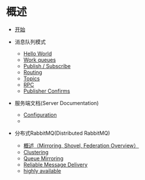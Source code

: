 # 概述

* [开始](README.md)
* 消息队列模式
  * [Hello World](queue/hello_world.md)
  * [Work queues](queue/work_queues.md)
  * [Publish / Subscribe ](queue/publish_subscribe.md)
  * [Routing](queue/routing.md)
  * [Topics](queue/topics.md)
  * [RPC](queue/rpc.md)
  * [Publisher Confirms](queue/publisher_confirms.md)

* 服务端文档(Server Documentation)
  * [Configuration](server/configuration.md)
  * 

* 分布式RabbitMQ(Distributed RabbitMQ)
  * [概述（Mirroring, Shovel, Federation Overview）](distribute/overview.md)
  * [Clustering](https://www.rabbitmq.com/clustering.html)
  * [Queue Mirroring](https://www.rabbitmq.com/ha.html)
  * [Reliable Message Delivery](https://www.rabbitmq.com/reliability.html)
  *  [highly available](https://www.rabbitmq.com/pacemaker.html) 

